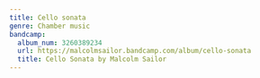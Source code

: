 ```yaml
---
title: Cello sonata
genre: Chamber music
bandcamp:
  album_num: 3260389234
  url: https://malcolmsailor.bandcamp.com/album/cello-sonata
  title: Cello Sonata by Malcolm Sailor
---
```

